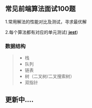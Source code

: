 ## 常见前端算法面试100题

1.常用解法的性能对比及测试，寻求最优解

2.每个算法都有对应的单元测试( **[jest](https://www.npmjs.com/package/ts-jest)**)

### 数据结构
> - 栈
> - 队列
> - 链表
> - 树（二叉树/二叉搜索树）
> - 双指针


## 更新中....
